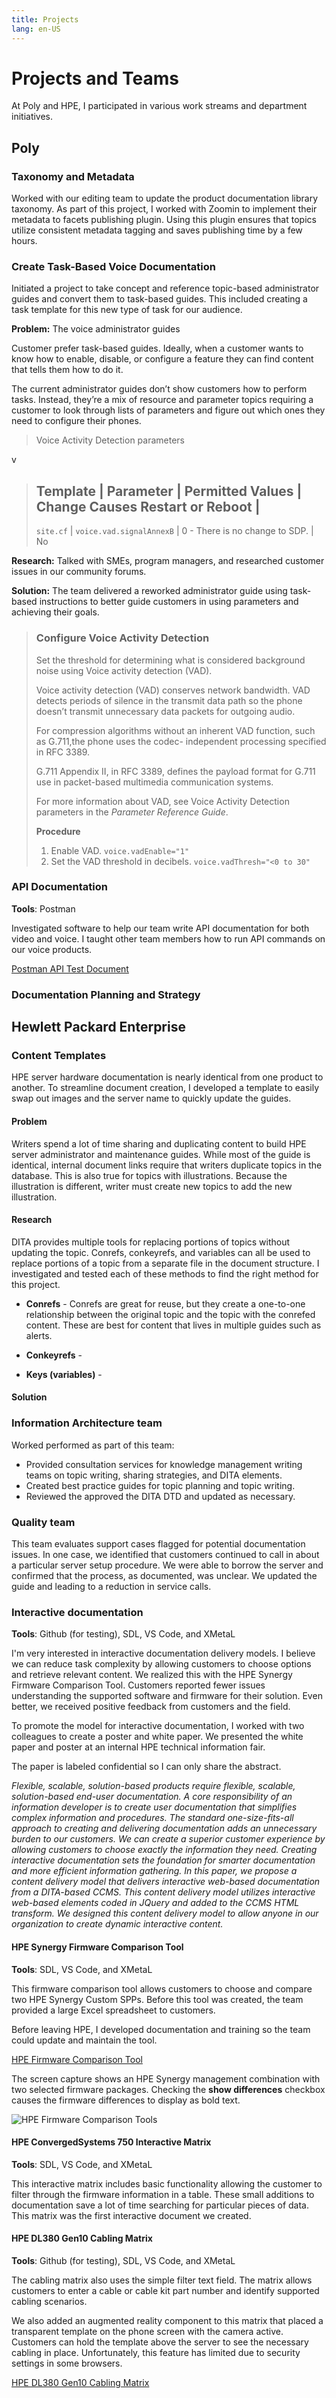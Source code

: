 ```yaml
---
title: Projects
lang: en-US
---
```


# Projects and Teams

At Poly and HPE, I participated in various work streams and department initiatives.

## Poly

### Taxonomy and Metadata

Worked with our editing team to update the product documentation library taxonomy. As part of this project, I worked with Zoomin to implement their metadata to facets publishing plugin. Using this plugin ensures that topics utilize consistent metadata tagging and saves publishing time by a few hours.

### Create Task-Based Voice Documentation

Initiated a project to take concept and reference topic-based administrator guides and convert them to task-based guides. This included creating a task template for this new type of task for our audience.


**Problem:**
The voice administrator guides

Customer prefer task-based guides. Ideally, when a customer wants to know how to enable, disable, or configure a feature they can find content that tells them how to do it.

The current administrator guides don’t show customers how to perform tasks. Instead, they’re a mix of resource and parameter topics requiring a customer to look through lists of parameters and figure out which ones they need to configure their phones.

>Voice Activity Detection parameters
>
v
>Template | Parameter | Permitted Values | Change Causes Restart or Reboot |
>---------------------------------------------------------------------------
>`site.cf` | `voice.vad.signalAnnexB` | 0 - There is no change to SDP. | No

**Research:**
Talked with SMEs, program managers, and researched customer issues in our community forums.

**Solution:**
The team delivered a reworked administrator guide using task-based instructions to better guide customers in using parameters and achieving their goals.

> ### Configure Voice Activity Detection
>
> Set the threshold for determining what is considered background noise using Voice activity detection (VAD).
>
> Voice activity detection (VAD) conserves network bandwidth. VAD detects periods of silence in the transmit data path so the phone doesn’t transmit unnecessary data packets for outgoing audio.
>
> For compression algorithms without an inherent VAD function, such as G.711,the phone uses the codec- independent processing specified in RFC 3389.
>
> G.711 Appendix II, in RFC 3389, defines the payload format for G.711 use in packet-based multimedia communication systems.
>
> For more information about VAD, see Voice Activity Detection parameters in the *Parameter Reference Guide*.
>
> **Procedure**
> 1. Enable VAD.
> `voice.vadEnable="1"`
> 3. Set the VAD threshold in decibels.
> `voice.vadThresh="<0 to 30"`


### API Documentation

**Tools**: Postman

Investigated software to help our team write API documentation for both video and voice. I taught other team members how to run API commands on our voice products.

[Postman API Test Document](https://documenter.getpostman.com/view/13192773/TVYDdKDz)

### Documentation Planning and Strategy



## Hewlett Packard Enterprise

### Content Templates

HPE server hardware documentation is nearly identical from one product to another. To streamline document creation, I developed a template to easily swap out images and the server name to quickly update the guides.

#### Problem

Writers spend a lot of time sharing and duplicating content to build HPE server administrator and maintenance guides. While most of the guide is identical, internal document links require that writers duplicate topics in the database. This is also true for topics with illustrations. Because the illustration is different, writer must create new topics to add the new illustration.

#### Research

DITA provides multiple tools for replacing portions of topics without updating the topic. Conrefs, conkeyrefs, and variables can all be used to replace portions of a topic from a separate file in the document structure.
I investigated and tested each of these methods to find the right method for this project.

* **Conrefs** - Conrefs are great for reuse, but they create a one-to-one relationship between the original topic and the topic with the conrefed content. These are best for content that lives in multiple guides such as alerts.

* **Conkeyrefs** -

* **Keys (variables)** -

#### Solution



### Information Architecture team

Worked performed as part of this team:

- Provided consultation services for knowledge management writing teams on topic writing, sharing strategies, and DITA elements.
- Created best practice guides for topic planning and topic writing.
- Reviewed the approved the DITA DTD and updated as necessary.

### Quality team

This team evaluates support cases flagged for potential documentation issues. In one case, we identified that customers continued to call in about a particular server setup procedure. We were able to borrow the server and confirmed that the process, as documented, was unclear. We updated the guide and leading to a reduction in service calls.

### Interactive documentation

**Tools**: Github (for testing), SDL, VS Code, and XMetaL

I'm very interested in interactive documentation delivery models. I believe we can reduce task complexity by allowing customers to choose options and retrieve relevant content. We realized this with the HPE Synergy Firmware Comparison Tool. Customers reported fewer issues understanding the supported software and firmware for their solution. Even better, we received positive feedback from customers and the field.

To promote the model for interactive documentation, I worked with two colleagues to create a poster and white paper. We presented the white paper and poster at an internal HPE technical information fair.

The paper is labeled confidential so I can only share the abstract.

_Flexible, scalable, solution-based products require flexible, scalable, solution-based end-user documentation. A core responsibility of an information developer is to create user documentation that simplifies complex information and procedures. The standard one-size-fits-all approach to creating and delivering documentation adds an unnecessary burden to our customers. We can create a superior customer experience by allowing customers to choose exactly the information they need. Creating interactive documentation sets the foundation for smarter documentation and more efficient information gathering. In this paper, we propose a content delivery model that delivers interactive web-based documentation from a DITA-based CCMS. This content delivery model utilizes interactive web-based elements coded in JQuery and added to the CCMS HTML transform. We designed this content delivery model to allow anyone in our organization to create dynamic interactive content._

#### HPE Synergy Firmware Comparison Tool

**Tools**: SDL, VS Code, and XMetaL

This firmware comparison tool allows customers to choose and compare two HPE Synergy Custom SPPs. Before this tool was created, the team provided a large Excel spreadsheet to customers.

Before leaving HPE, I developed documentation and training so the team could update and maintain the tool.

[HPE Firmware Comparison Tool](https://techhub.hpe.com/eginfolib/synergy/sw_release_info/C.6.1_IS.6.1.html)

The screen capture shows an HPE Synergy management combination with two selected firmware packages. Checking the **show differences** checkbox causes the firmware differences to display as bold text.

![HPE Firmware Comparison Tools](https://chriskpeterson.github.io/vuepress2/public/HPE-firmware-comparison-tool.png)

#### HPE ConvergedSystems 750 Interactive Matrix

**Tools**: SDL, VS Code, and XMetaL

This interactive matrix includes basic functionality allowing the customer to filter through the firmware information in a table. These small additions to documentation save a lot of time searching for particular pieces of data. This matrix was the first interactive document we created.

#### HPE DL380 Gen10 Cabling Matrix

**Tools**: Github (for testing), SDL, VS Code, and XMetaL

The cabling matrix also uses the simple filter text field. The matrix allows customers to enter a cable or cable kit part number and identify supported cabling scenarios.

We also added an augmented reality component to this matrix that placed a transparent template on the phone screen with the camera active. Customers can hold the template above the server to see the necessary cabling in place. Unfortunately, this feature has limited due to security settings in some browsers.

[HPE DL380 Gen10 Cabling Matrix](https://techhub.hpe.com/eginfolib/servers/CableMatrix/DL380_Gen10_diagrams.html)
